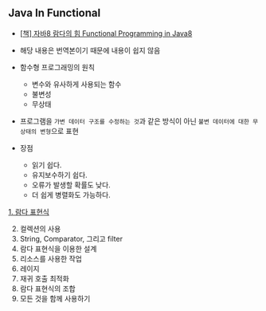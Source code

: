 ## Java In Functional
- [[책] 자바8 람다의 힘 Functional Programming in Java8](https://www.amazon.com/Functional-Programming-Java-Harnessing-Expressions/dp/1937785467)
- 해당 내용은 번역본이기 때문에 내용이 쉽지 않음

- 함수형 프로그래밍의 원칙
    - 변수와 유사하게 사용되는 함수
    - 불변성
    - 무상태

- 프로그램을 `가변 데이터 구조를 수정하는 것`과 같은 방식이 아닌 `불변 데이터에 대한 무상태의 변형`으로 표현

- 장점
  - 읽기 쉽다.
  - 유지보수하기 쉽다.
  - 오류가 발생할 확률도 낮다.
  - 더 쉽게 병렬화도 가능하다.

[1. 람다 표현식](/docs/1.람다표현식.md)

2. 컬렉션의 사용
3. String, Comparator, 그리고 filter
4. 람다 표현식을 이용한 설계
5. 리소스를 사용한 작업
6. 레이지
7. 재귀 호출 최적화
8. 람다 표현식의 조합
9. 모든 것을 함께 사용하기

